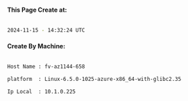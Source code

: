 
   
#### This Page Create at:

```bash

2024-11-15 - 14:32:24 UTC

```

#### Create By Machine:

```bash

Host Name : fv-az1144-658

platform  : Linux-6.5.0-1025-azure-x86_64-with-glibc2.35

Ip Local  : 10.1.0.225

```

